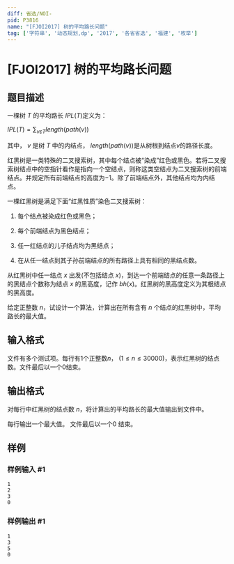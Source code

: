 ```yaml
---
diff: 省选/NOI-
pid: P3816
name: "[FJOI2017] 树的平均路长问题"
tag: ['字符串', '动态规划,dp', '2017', '各省省选', '福建', '枚举']
---
```

# [FJOI2017] 树的平均路长问题
## 题目描述

一棵树 $T$ 的平均路长 $IPL(T)$定义为：

$IPL(T)=\sum_{v\varepsilon T}length(path(v))$

其中， $v$ 是树 $T$ 中的内结点， $length(path(v))$是从树根到结点$v$的路径长度。

红黑树是一类特殊的二叉搜索树，其中每个结点被“染成”红色或黑色。若将二叉搜索树结点中的空指针看作是指向一个空结点，则称这类空结点为二叉搜索树的前端结点。并规定所有前端结点的高度为$-1$。除了前端结点外，其他结点均为内结点。

一棵红黑树是满足下面“红黑性质”染色二叉搜索树：

1. 每个结点被染成红色或黑色；

2. 每个前端结点为黑色结点；

3. 任一红结点的儿子结点均为黑结点；

4. 在从任一结点到其子孙前端结点的所有路径上具有相同的黑结点数。

从红黑树中任一结点 $x$ 出发(不包括结点 $x$)，到达一个前端结点的任意一条路径上的黑结点个数称为结点 $x$ 的黑高度，记作 $bh(x)$。红黑树的黑高度定义为其根结点的黑高度。

给定正整数 $n$，试设计一个算法，计算出在所有含有 $n$ 个结点的红黑树中，平均路长的最大值。

## 输入格式

文件有多个测试项。每行有1个正整数$n$， ($1\le n\le 30000$)，表示红黑树的结点数。文件最后以一个$0$结束。

## 输出格式

对每行中红黑树的结点数 $n$，将计算出的平均路长的最大值输出到文件中。

每行输出一个最大值。 文件最后以一个$0$ 结束。

## 样例

### 样例输入 #1
```
1
2
3
0
```
### 样例输出 #1
```
1
3
5
0
```
